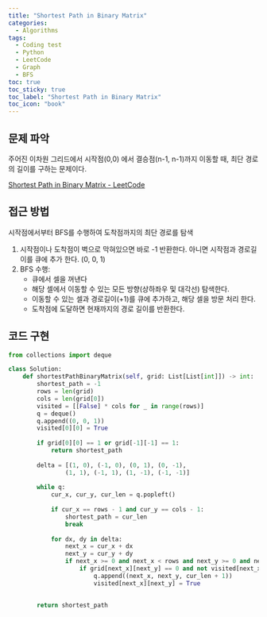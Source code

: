 ```yaml
---
title: "Shortest Path in Binary Matrix"
categories:
  - Algorithms
tags:
  - Coding test
  - Python
  - LeetCode
  - Graph
  - BFS
toc: true
toc_sticky: true
toc_label: "Shortest Path in Binary Matrix"
toc_icon: "book"
---
```


## 문제 파악
주어진 이차원 그리드에서 시작점(0,0) 에서 결승점(n-1, n-1)까지 이동할 때, 최단 경로의 길이를 구하는 문제이다.

[Shortest Path in Binary Matrix - LeetCode](https://leetcode.com/problems/shortest-path-in-binary-matrix/description/)


## 접근 방법

시작점에서부터 BFS를 수행하여 도착점까지의 최단 경로를 탐색

1. 시작점이나 도착점이 벽으로 막혀있으면 바로 -1 반환한다. 아니면 시작점과 경로길이를 큐에 추가 한다. (0, 0, 1)
2. BFS 수행: 
    - 큐에서 셀을 꺼낸다
    - 해당 셀에서 이동할 수 있는 모든 방향(상하좌우 및 대각선) 탐색한다.
    - 이동할 수 있는 셀과 경로길이(+1)를 큐에 추가하고, 해당 셀을 방문 처리 한다.
    - 도착점에 도달하면 현재까지의 경로 길이를 반환한다.

## 코드 구현

```python
from collections import deque

class Solution:
    def shortestPathBinaryMatrix(self, grid: List[List[int]]) -> int:
        shortest_path = -1
        rows = len(grid)
        cols = len(grid[0])
        visited = [[False] * cols for _ in range(rows)]
        q = deque()
        q.append((0, 0, 1))
        visited[0][0] = True
        
        if grid[0][0] == 1 or grid[-1][-1] == 1:
            return shortest_path
        
        delta = [(1, 0), (-1, 0), (0, 1), (0, -1),
                (1, 1), (-1, 1), (1, -1), (-1, -1)]
        
        while q:
            cur_x, cur_y, cur_len = q.popleft()
            
            if cur_x == rows - 1 and cur_y == cols - 1:
                shortest_path = cur_len
                break
                
            for dx, dy in delta:
                next_x = cur_x + dx
                next_y = cur_y + dy
                if next_x >= 0 and next_x < rows and next_y >= 0 and next_y < cols:
                    if grid[next_x][next_y] == 0 and not visited[next_x][next_y]:
                        q.append((next_x, next_y, cur_len + 1))
                        visited[next_x][next_y] = True
                
        
        return shortest_path
```
